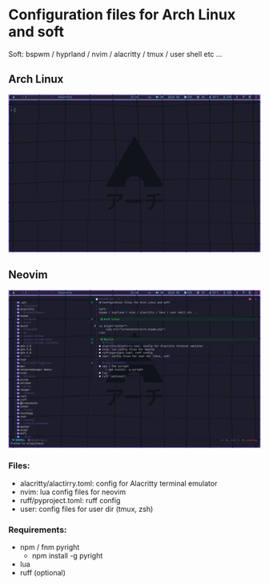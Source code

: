 # Configuration files for Arch Linux and soft

Soft:
bspwm / hyprland / nvim / alacritty / tmux / user shell etc ...

## Arch Linux

<p align="center">
    <img src="screenshots/arch_bspwm.png">
</p>

## Neovim

<p align="center">
    <img src="screenshots/nvim.png">
</p>

### Files:
- alacritty/alactirry.toml: config for Alacritty terminal emulator
- nvim: lua config files for neovim
- ruff/pyproject.toml: ruff config
- user: config files for user dir (tmux, zsh)

### Requirements:
- npm / fnm pyright
    * npm install -g pyright
- lua
- ruff (optional)
